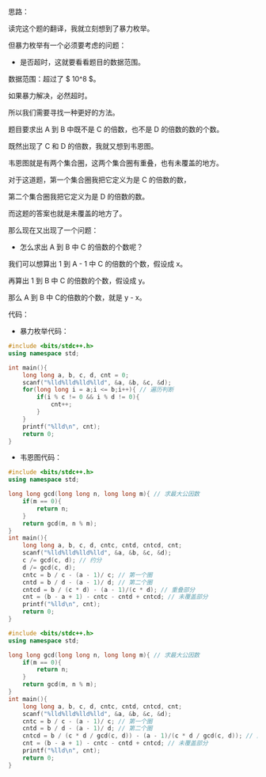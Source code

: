 思路：

读完这个题的翻译，我就立刻想到了暴力枚举。

但暴力枚举有一个必须要考虑的问题：

+ 是否超时，这就要看看题目的数据范围。

数据范围：超过了 $ 10^8 $。

如果暴力解决，必然超时。

所以我们需要寻找一种更好的方法。

题目要求出 A 到 B 中既不是 C 的倍数，也不是 D 的倍数的数的个数。

既然出现了 C 和 D 的倍数，我就又想到韦恩图。

韦恩图就是有两个集合圈，这两个集合圈有重叠，也有未覆盖的地方。

对于这道题，第一个集合圈我把它定义为是 C 的倍数的数，

第二个集合圈我把它定义为是 D 的倍数的数。

而这题的答案也就是未覆盖的地方了。

那么现在又出现了一个问题：

+ 怎么求出 A 到 B 中 C 的倍数的个数呢？

我们可以想算出 1 到 A - 1 中 C 的倍数的个数，假设成 x。

再算出 1 到 B 中 C 的倍数的个数，假设成 y。

那么 A 到 B 中 C的倍数的个数，就是 y - x。

代码：

+ 暴力枚举代码：

```c++
#include <bits/stdc++.h>
using namespace std;

int main(){
	long long a, b, c, d, cnt = 0;
	scanf("%lld%lld%lld%lld", &a, &b, &c, &d);
	for(long long i = a;i <= b;i++){ // 遍历判断
		if(i % c != 0 && i % d != 0){
			cnt++;
		}
	} 
	printf("%lld\n", cnt);
	return 0;
}
```

+ 韦恩图代码：

```c++
#include <bits/stdc++.h>
using namespace std;

long long gcd(long long n, long long m){ // 求最大公因数
	if(m == 0){
		return n;
	}
	return gcd(m, n % m);
}
int main(){
	long long a, b, c, d, cntc, cntd, cntcd, cnt;
	scanf("%lld%lld%lld%lld", &a, &b, &c, &d);
	c /= gcd(c, d); // 约分
	d /= gcd(c, d);
	cntc = b / c - (a - 1)/ c; // 第一个圈
	cntd = b / d - (a - 1)/ d; // 第二个圈
	cntcd = b / (c * d) - (a - 1)/(c * d); // 重叠部分
	cnt = (b - a + 1) - cntc - cntd + cntcd; // 未覆盖部分
	printf("%lld\n", cnt);
	return 0;
}
```

```c++
#include <bits/stdc++.h>
using namespace std;

long long gcd(long long n, long long m){ // 求最大公因数
	if(m == 0){
		return n;
	}
	return gcd(m, n % m);
}
int main(){
	long long a, b, c, d, cntc, cntd, cntcd, cnt;
	scanf("%lld%lld%lld%lld", &a, &b, &c, &d);
	cntc = b / c - (a - 1)/ c; // 第一个圈
	cntd = b / d - (a - 1)/ d; // 第二个圈
	cntcd = b / (c * d / gcd(c, d)) - (a - 1)/(c * d / gcd(c, d)); // 重叠部分
	cnt = (b - a + 1) - cntc - cntd + cntcd; // 未覆盖部分
	printf("%lld\n", cnt);
	return 0;
}
```


